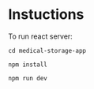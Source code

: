 # Instuctions

To run react server:

```
cd medical-storage-app
```

```
npm install
```

```
npm run dev
```
